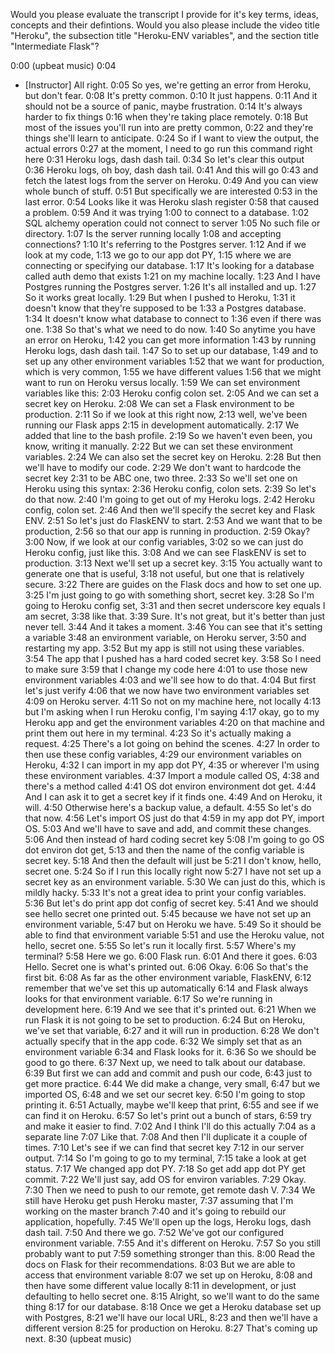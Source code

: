 
Would you please evaluate the transcript I provide for it's key terms, ideas, concepts and their defintions. Would you also please include the video title "Heroku", the subsection title "Heroku-ENV variables", and the section title "Intermediate Flask"?


0:00
(upbeat music)
0:04
- [Instructor] All right.
0:05
So yes, we're getting an error from Heroku, but don't fear.
0:08
It's pretty common.
0:10
It just happens.
0:11
And it should not be a source of panic, maybe frustration.
0:14
It's always harder to fix things
0:16
when they're taking place remotely.
0:18
But most of the issues you'll run into are pretty common,
0:22
and they're things she'll learn to anticipate.
0:24
So if I want to view the output, the actual errors
0:27
at the moment, I need to go run this command right here
0:31
Heroku logs, dash dash tail.
0:34
So let's clear this output
0:36
Heroku logs, oh boy, dash dash tail.
0:41
And this will go
0:43
and fetch the latest logs from the server on Heroku.
0:49
And you can view whole bunch of stuff.
0:51
But specifically we are interested
0:53
in the last error.
0:54
Looks like it was Heroku slash register
0:58
that caused a problem.
0:59
And it was trying
1:00
to connect to a database.
1:02
SQL alchemy operation could not connect to server
1:05
No such file or directory.
1:07
Is the server running locally
1:08
and accepting connections?
1:10
It's referring to the Postgres server.
1:12
And if we look at my code,
1:13
we go to our app dot PY,
1:15
where we are connecting or specifying our database.
1:17
It's looking for a database called auth demo that exists
1:21
on my machine locally.
1:23
And I have Postgres running the Postgres server.
1:26
It's all installed and up.
1:27
So it works great locally.
1:29
But when I pushed to Heroku,
1:31
it doesn't know that they're supposed to be
1:33
a Postgres database.
1:34
It doesn't know what database to connect to
1:36
even if there was one.
1:38
So that's what we need to do now.
1:40
So anytime you have an error on Heroku,
1:42
you can get more information
1:43
by running Heroku logs, dash dash tail.
1:47
So to set up our database,
1:49
and to set up any other environment variables
1:52
that we want for production, which is very common,
1:55
we have different values
1:56
that we might want to run on Heroku versus locally.
1:59
We can set environment variables like this:
2:03
Heroku config colon set.
2:05
And we can set a secret key on Heroku.
2:08
We can set a Flask environment to be production.
2:11
So if we look at this right now,
2:13
well, we've been running our Flask apps
2:15
in development automatically.
2:17
We added that line to the bash profile.
2:19
So we haven't even been, you know, writing it manually.
2:22
But we can set these environment variables.
2:24
We can also set the secret key on Heroku.
2:28
But then we'll have to modify our code.
2:29
We don't want to hardcode the secret key
2:31
to be ABC one, two three.
2:33
So we'll set one on Heroku using this syntax:
2:36
Heroku config, colon sets.
2:39
So let's do that now.
2:40
I'm going to get out of my Heroku logs.
2:42
Heroku config, colon set.
2:46
And then we'll specify the secret key and Flask ENV.
2:51
So let's just do FlaskENV to start.
2:53
And we want that to be production,
2:56
so that our app is running in production.
2:59
Okay?
3:00
Now, if we look at our config variables,
3:02
so we can just do Heroku config, just like this.
3:08
And we can see FlaskENV is set to production.
3:13
Next we'll set up a secret key.
3:15
You actually want to generate one that is useful,
3:18
not useful, but one that is relatively secure.
3:22
There are guides on the Flask docs and how to set one up.
3:25
I'm just going to go with something short, secret key.
3:28
So I'm going to Heroku config set,
3:31
and then secret underscore key equals I am secret,
3:38
like that.
3:39
Sure. It's not great, but it's better than just never tell.
3:44
And it takes a moment.
3:46
You can see that it's setting a variable
3:48
an environment variable, on Heroku server,
3:50
and restarting my app.
3:52
But my app is still not using these variables.
3:54
The app that I pushed has a hard coded secret key.
3:58
So I need to make sure
3:59
that I change my code here
4:01
to use those new environment variables
4:03
and we'll see how to do that.
4:04
But first let's just verify
4:06
that we now have two environment variables set
4:09
on Heroku server.
4:11
So not on my machine here, not locally
4:13
but I'm asking when I run Heroku config, I'm saying
4:17
okay, go to my Heroku app and get the environment variables
4:20
on that machine and print them out here in my terminal.
4:23
So it's actually making a request.
4:25
There's a lot going on behind the scenes.
4:27
In order to then use these config variables,
4:29
our environment variables on Heroku,
4:32
I can import in my app dot PY,
4:35
or wherever I'm using these environment variables.
4:37
Import a module called OS,
4:38
and there's a method called
4:41
OS dot environ environment dot get.
4:44
And I can ask it to get a secret key if it finds one.
4:49
And on Heroku, it will.
4:50
Otherwise here's a backup value, a default.
4:55
So let's do that now.
4:56
Let's import OS just do that
4:59
in my app dot PY, import OS.
5:03
And we'll have to save and add, and commit these changes.
5:06
And then instead of hard coding secret key
5:08
I'm going to go OS dot environ dot get,
5:13
and then the name of the config variable is secret key.
5:18
And then the default will just be
5:21
I don't know, hello, secret one.
5:24
So if I run this locally right now
5:27
I have not set up a secret key as an environment variable.
5:30
We can just do this, which is mildly hacky.
5:33
It's not a great idea to print your config variables.
5:36
But let's do print app dot config of secret key.
5:41
And we should see hello secret one printed out.
5:45
because we have not set up an environment variable,
5:47
but on Heroku we have.
5:49
So it should be able to find that environment variable
5:51
and use the Heroku value, not hello, secret one.
5:55
So let's run it locally first.
5:57
Where's my terminal?
5:58
Here we go.
6:00
Flask run.
6:01
And there it goes.
6:03
Hello. Secret one is what's printed out.
6:06
Okay.
6:06
So that's the first bit.
6:08
As far as the other environment variable, FlaskENV,
6:12
remember that we've set this up automatically
6:14
and Flask always looks for that environment variable.
6:17
So we're running in development here.
6:19
And we see that it's printed out.
6:21
When we run Flask it is not going to be set to production.
6:24
But on Heroku, we've set that variable,
6:27
and it will run in production.
6:28
We don't actually specify that in the app code.
6:32
We simply set that as an environment variable
6:34
and Flask looks for it.
6:36
So we should be good to go there.
6:37
Next up, we need to talk about our database.
6:39
But first we can add and commit and push our code,
6:43
just to get more practice.
6:44
We did make a change, very small,
6:47
but we imported OS,
6:48
and we set our secret key.
6:50
I'm going to stop printing it.
6:51
Actually, maybe we'll keep that print,
6:55
and see if we can find it on Heroku.
6:57
So let's print out a bunch of stars,
6:59
try and make it easier to find.
7:02
And I think I'll do this actually
7:04
as a separate line
7:07
Like that.
7:08
And then I'll duplicate it a couple of times.
7:10
Let's see if we can find that secret key
7:12
in our server output.
7:14
So I'm going to go to my terminal,
7:15
take a look at get status.
7:17
We changed app dot PY.
7:18
So get add app dot PY get commit.
7:22
We'll just say, add OS for environ variables.
7:29
Okay.
7:30
Then we need to push to our remote, get remote dash V.
7:34
We still have Heroku get push Heroku master,
7:37
assuming that I'm working on the master branch
7:40
and it's going to rebuild our application, hopefully.
7:45
We'll open up the logs, Heroku logs, dash dash tail.
7:50
And there we go.
7:52
We've got our configured environment variable.
7:55
And it's different on Heroku.
7:57
So you still probably want to put
7:59
something stronger than this.
8:00
Read the docs on Flask for their recommendations.
8:03
But we are able to access that environment variable
8:07
we set up on Heroku,
8:08
and then have some different value locally
8:11
in development, or just defaulting to hello secret one.
8:15
Alright, so we'll want to do the same thing
8:17
for our database.
8:18
Once we get a Heroku database set up with Postgres,
8:21
we'll have our local URL,
8:23
and then we'll have a different version
8:25
for production on Heroku.
8:27
That's coming up next.
8:30
(upbeat music)

